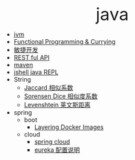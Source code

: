<div style="text-align: center;font-size: 40px;">java</div>

- [jvm](jvm/index.md)
- [Functional Programming & Currying](functional.md)
- [敏捷开发](TDD.md)
- [REST ful API](RESTfulAPI.md)
- [maven](mvn.md)
- [jshell java REPL](jshell.md)
- String
  - [Jaccard 相似系数](string/Jaccard.md)
  - [Sorensen Dice 相似度系数](string/dice.md)
  - [Levenshtein 莱文斯距离](string/Levenshtein.md)
- spring
    - boot
        - [Layering Docker Images](spring/boot/layer.md)
    - cloud
        - [spring cloud](spring/cloud/springcloud.md)
        - [eureka 配置说明](spring/cloud/eureka.md)